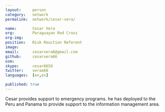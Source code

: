 ```yaml
---
layout:     person
category:   network
permalink:  network/cesar-vera/

name:       Cesar Vera
org:        Paraguayan Red Cross
org-img:    
position:   Risk Reuction Referent
image:      
email:      cesarvera6@gmail.com
github:     cesarvera66
osm:        
skype:      cesar6659
twitter:    veraa66
languages:  [en,es]

published: true
---
```

Cesar provides support to emergency programs. he has deployed to the Peru and Panama to provide support to the information management area. 

